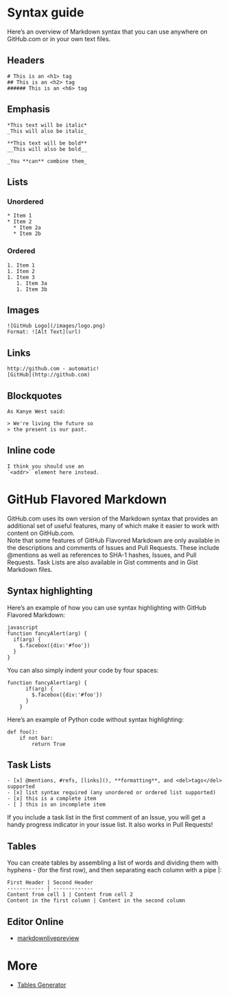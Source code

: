# Syntax guide  
Here’s an overview of Markdown syntax that you can use anywhere on GitHub.com or in your own text files.

## Headers
```
# This is an <h1> tag
## This is an <h2> tag
###### This is an <h6> tag 
```
## Emphasis
```
*This text will be italic*
_This will also be italic_

**This text will be bold**
__This will also be bold__

_You **can** combine them_  
```

## Lists
### Unordered
```
* Item 1
* Item 2
  * Item 2a
  * Item 2b
```
### Ordered
```
1. Item 1
1. Item 2
1. Item 3
   1. Item 3a
   1. Item 3b 
```

## Images
```
![GitHub Logo](/images/logo.png)
Format: ![Alt Text](url)
```
## Links
```
http://github.com - automatic!
[GitHub](http://github.com)
```

## Blockquotes
```
As Kanye West said:

> We're living the future so
> the present is our past. 
```

## Inline code
```
I think you should use an
`<addr>` element here instead.
```

# GitHub Flavored Markdown  
GitHub.com uses its own version of the Markdown syntax that provides an additional set of useful features, many of which  make it easier to work with content on GitHub.com.  
Note that some features of GitHub Flavored Markdown are only available in the descriptions and comments of Issues and  Pull Requests. These include @mentions as well as references to SHA-1 hashes, Issues, and Pull Requests. Task Lists are  also available in Gist comments and in Gist Markdown files.


## Syntax highlighting
Here’s an example of how you can use syntax highlighting with GitHub Flavored Markdown:  
```
javascript
function fancyAlert(arg) {
  if(arg) {
    $.facebox({div:'#foo'})
  }
}  
```
You can also simply indent your code by four spaces:
```
function fancyAlert(arg) {
      if(arg) {
        $.facebox({div:'#foo'})
      }
    }
```
Here’s an example of Python code without syntax highlighting:
```
def foo():
    if not bar:
        return True
```

## Task Lists
```
- [x] @mentions, #refs, [links](), **formatting**, and <del>tags</del> supported
- [x] list syntax required (any unordered or ordered list supported)
- [x] this is a complete item
- [ ] this is an incomplete item 
```
If you include a task list in the first comment of an Issue, you will get a handy progress indicator in your issue list. It also works in Pull Requests!

## Tables
You can create tables by assembling a list of words and dividing them with hyphens - (for the first row), and then  separating each column with a pipe |:
```
First Header | Second Header
------------ | -------------
Content from cell 1 | Content from cell 2
Content in the first column | Content in the second column
```

## Editor Online
- [markdownlivepreview](https://markdownlivepreview.com/)

# More

- [Tables Generator](https://www.tablesgenerator.com/)